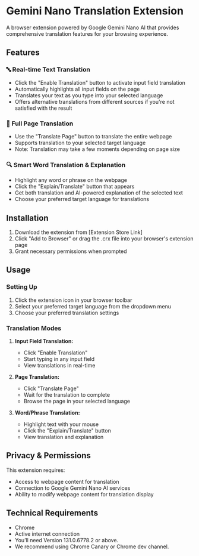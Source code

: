 # Gemini Nano Translation Extension

A browser extension powered by Google Gemini Nano AI that provides comprehensive translation features for your browsing experience.

## Features

### 🔤 Real-time Text Translation
- Click the "Enable Translation" button to activate input field translation
- Automatically highlights all input fields on the page
- Translates your text as you type into your selected language
- Offers alternative translations from different sources if you're not satisfied with the result

### 📄 Full Page Translation
- Use the "Translate Page" button to translate the entire webpage
- Supports translation to your selected target language
- Note: Translation may take a few moments depending on page size

### 🔍 Smart Word Translation & Explanation
- Highlight any word or phrase on the webpage
- Click the "Explain/Translate" button that appears
- Get both translation and AI-powered explanation of the selected text
- Choose your preferred target language for translations

## Installation

1. Download the extension from [Extension Store Link]
2. Click "Add to Browser" or drag the .crx file into your browser's extension page
3. Grant necessary permissions when prompted

## Usage

### Setting Up
1. Click the extension icon in your browser toolbar
2. Select your preferred target language from the dropdown menu
3. Choose your preferred translation settings

### Translation Modes
1. **Input Field Translation:**
   - Click "Enable Translation"
   - Start typing in any input field
   - View translations in real-time

2. **Page Translation:**
   - Click "Translate Page"
   - Wait for the translation to complete
   - Browse the page in your selected language

3. **Word/Phrase Translation:**
   - Highlight text with your mouse
   - Click the "Explain/Translate" button
   - View translation and explanation

## Privacy & Permissions

This extension requires:
- Access to webpage content for translation
- Connection to Google Gemini Nano AI services
- Ability to modify webpage content for translation display

## Technical Requirements

- Chrome
- Active internet connection
- You’ll need Version 131.0.6778.2  or above.
- We recommend using Chrome Canary or Chrome dev channel.
